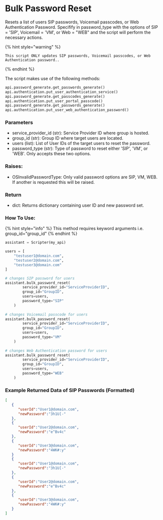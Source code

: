 # Bulk Password Reset

Resets a list of users SIP passwords, Voicemail passcodes, or Web Authentication Password. Specifify in password\_type with the options of SIP = 'SIP', Voicemail = 'VM', or Web = "WEB" and the script will perform the necessary actions.

{% hint style="warning" %}
```
This script ONLY updates SIP passwords, Voicemail passcodes, or Web Authentication password..
```
{% endhint %}

The script makes use of the following methods:

```python
api.password_generate.get_passwords_generate()
api.authentication.put_user_authentication_service()
api.password_generate.get_passcodes_generate()
api.authentication.put_user_portal_passcode()
api.password_generate.get_passwords_generate()
api.authentication.put_user_web_authentication_password()
```

### Parameters

* service\_provider\_id (str): Service Provider ID where group is hosted.
* group\_id (str): Group ID where target users are located.
* users (list): List of User IDs of the target users to reset the password.
* password\_type (str): Type of password to reset either 'SIP', 'VM', or 'WEB'. Only accepts these two options.

### Raises:

* OSInvalidPasswordType: Only valid password options are SIP, VM, WEB. If another is requested this will be raised.

### Return

* dict: Returns dictionary containing user ID and new password set.

### How To Use:
{% hint style="info" %}
This method requires keyword arguments i.e. group_id="group_id"
{% endhint %}

```python
assistant = Scripter(my_api)

users = [
    "testuser1@domain.com",
    "testuser2@domain.com",
    "testuser3@domain.com"
]

# changes SIP password for users
assistant.bulk_password_reset(
        service_provider_id="ServiceProviderID",
        group_id="GroupID",
        users=users,
        password_type="SIP"   
    )
    
# changes Voicemail passcode for users
assistant.bulk_password_reset(
        service_provider_id="ServiceProviderID",
        group_id="GroupID",
        users=users,
        password_type="VM"   
    )
    
# changes Web Authentication password for users
assistant.bulk_password_reset(
        service_provider_id="ServiceProviderID",
        group_id="GroupID",
        users=users,
        password_type="WEB"   
    )
```

### Example Returned Data of SIP Passwords (Formatted)

```json
[
   {
      "userId":"User1@domain.com",
      "newPassword":"3h1U[-"
   },
   {
      "userId":"User2@domain.com",
      "newPassword":"e^Bv4c"
   },
   {
      "userId":"User3@domain.com",
      "newPassword":"4WK#:y"
   }
   {
      "userId":"User1@domain.com",
      "newPassword":"3h1U[-"
   },
   {
      "userId":"User2@domain.com",
      "newPassword":"e^Bv4c"
   },
   {
      "userId":"User3@domain.com",
      "newPassword":"4WK#:y"
   }
]
```
